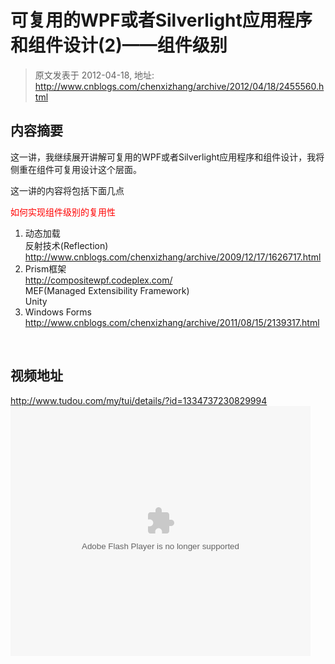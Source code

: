 # 可复用的WPF或者Silverlight应用程序和组件设计(2)——组件级别 
> 原文发表于 2012-04-18, 地址: http://www.cnblogs.com/chenxizhang/archive/2012/04/18/2455560.html 


<h2>内容摘要</h2> <p>这一讲，我继续展开讲解可复用的WPF或者Silverlight应用程序和组件设计，我将侧重在组件可复用设计这个层面。</p> <p>这一讲的内容将包括下面几点</p> <p><font color="#ff0000">如何实现组件级别的复用性</font></p> <ol> <li>动态加载<br />反射技术(Reflection)<br /><a href="http://www.cnblogs.com/chenxizhang/archive/2009/12/17/1626717.html">http://www.cnblogs.com/chenxizhang/archive/2009/12/17/1626717.html</a></li> <li>Prism框架<br /><a href="http://compositewpf.codeplex.com/">http://compositewpf.codeplex.com/</a><br />MEF(Managed Extensibility Framework)<br />Unity</li> <li>Windows Forms<br /><a href="http://www.cnblogs.com/chenxizhang/archive/2011/08/15/2139317.html">http://www.cnblogs.com/chenxizhang/archive/2011/08/15/2139317.html</a> </li></ol> <p>&nbsp;</p> <h2>视频地址</h2> <p><a href="http://www.tudou.com/my/tui/details/?id=1334737230829994">http://www.tudou.com/my/tui/details/?id=1334737230829994</a><br /><embed src="http://www.tudou.com/v/kkTX7SsHI94/&amp;rpid=101037296&amp;resourceId=101037296_05_05_99/v.swf" type="application/x-shockwave-flash" allowscriptaccess="always" allowfullscreen="true" wmode="opaque" width="480" height="400"></embed></p>